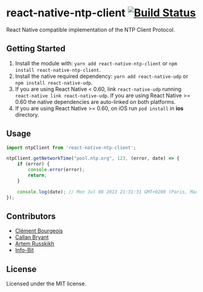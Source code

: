 # react-native-ntp-client [![Build Status](https://secure.travis-ci.org/artem-russkikh/react-native-ntp-client.png?branch=master)](http://travis-ci.org/artem-russkikh/react-native-ntp-client)

React Native compatible implementation of the NTP Client Protocol.

## Getting Started

1. Install the module with: `yarn add react-native-ntp-client` or `npm install react-native-ntp-client`.
2. Install the native required dependency: `yarn add react-native-udp` or `npm install react-native-udp`.
3. If you are using React Native < 0.60, link `react-native-udp` running `react-native link react-native-udp`. If you are using React Native >= 0.60 the native dependencies are auto-linked on both platforms.
4. If you are using React Native >= 0.60, on iOS run `pod install` in **ios** directory.

## Usage

```js
import ntpClient from 'react-native-ntp-client';

ntpClient.getNetworkTime("pool.ntp.org", 123, (error, date) => {
    if (error) {
        console.error(error);
        return;
    }

    console.log(date); // Mon Jul 08 2013 21:31:31 GMT+0200 (Paris, Madrid (heure d’été))
});
```

## Contributors

- [Clément Bourgeois](https://github.com/moonpyk)
- [Callan Bryant](https://github.com/naggie)
- [Artem Russkikh](https://github.com/artem-russkikh)
- [Info-Bit](https://github.com/info-bit)

## License

Licensed under the MIT license.
